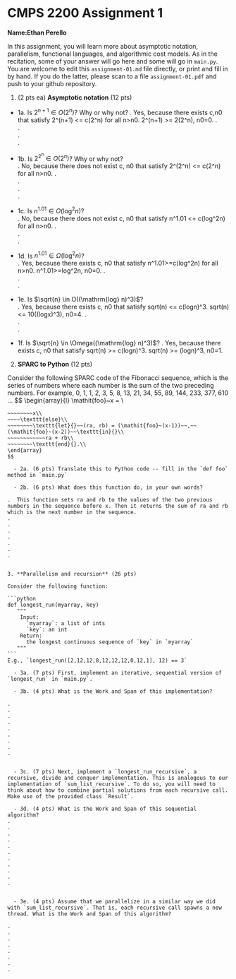 

# CMPS 2200 Assignment 1

**Name:Ethan Perello**


In this assignment, you will learn more about asymptotic notation, parallelism, functional languages, and algorithmic cost models. As in the recitation, some of your answer will go here and some will go in `main.py`. You are welcome to edit this `assignment-01.md` file directly, or print and fill in by hand. If you do the latter, please scan to a file `assignment-01.pdf` and push to your github repository. 
  
  

1. (2 pts ea) **Asymptotic notation** (12 pts)

  - 1a. Is $2^{n+1} \in O(2^n)$? Why or why not? 
.  Yes, because there exists c,n0 that satisfy 2^(n+1) <= c(2^n) for all n>n0. 2^(n+1) >= 2(2^n), n0=0.
.  
.  
.  
. 
  - 1b. Is $2^{2^n} \in O(2^n)$? Why or why not?     
.  No, because there does not exist c, n0 that satisfy 2^(2^n) <= c(2^n) for all n>n0.
.  
.  
.  
.  
  - 1c. Is $n^{1.01} \in O(\mathrm{log}^2 n)$?    
.  No, because there does not exist c, n0 that satisfy n^1.01 <= c(log^2n) for all n>n0.
.  
.  
.  

  - 1d. Is $n^{1.01} \in \Omega(\mathrm{log}^2 n)$?  
.  Yes, because there exists c, n0 that satisfy n^1.01>=c(log^2n) for all n>n0. n^1.01>=log^2n, n0=0.
.  
.  
.  
  - 1e. Is $\sqrt{n} \in O((\mathrm{log} n)^3)$?  
.  Yes, because there exists c, n0 that satisfy sqrt(n) <= c(logn)^3. sqrt(n)<= 10((logx)^3), n0=4.
.  
.  
.  
  - 1f. Is $\sqrt{n} \in \Omega((\mathrm{log} n)^3)$?
.  Yes, because there exists c, n0 that satisfy sqrt(n) >= c(logn)^3. sqrt(n) >= (logn)^3, n0=1.


2. **SPARC to Python** (12 pts)

Consider the following SPARC code of the Fibonacci sequence, which is the series of numbers where each number is the sum of the two preceding numbers. For example, 0, 1, 1, 2, 3, 5, 8, 13, 21, 34, 55, 89, 144, 233, 377, 610 ... 
$$
\begin{array}{l}
\mathit{foo}~x =   \\
~~~~\texttt{if}{}~~x \le 1~~\texttt{then}{}\\
~~~~~~~~x\\   
~~~~\texttt{else}\\
~~~~~~~~\texttt{let}{}~~(ra, rb) = (\mathit{foo}~(x-1))~~,~~(\mathit{foo}~(x-2))~~\texttt{in}{}\\  
~~~~~~~~~~~~ra + rb\\  
~~~~~~~~\texttt{end}{}.\\
\end{array}
$$ 

  - 2a. (6 pts) Translate this to Python code -- fill in the `def foo` method in `main.py`  

  - 2b. (6 pts) What does this function do, in your own words?  

.  This function sets ra and rb to the values of the two previous numbers in the sequence before x. Then it returns the sum of ra and rb which is the next number in the sequence.
.  
.  
.  
.  
.  
.  
.  
  

3. **Parallelism and recursion** (26 pts)

Consider the following function:  

```python
def longest_run(myarray, key)
   """
    Input:
      `myarray`: a list of ints
      `key`: an int
    Return:
      the longest continuous sequence of `key` in `myarray`
   """
```
E.g., `longest_run([2,12,12,8,12,12,12,0,12,1], 12) == 3`  
 
  - 3a. (7 pts) First, implement an iterative, sequential version of `longest_run` in `main.py`.  

  - 3b. (4 pts) What is the Work and Span of this implementation?  

.  
.  
.  
.  
.  
.  
.  
.  
.  


  - 3c. (7 pts) Next, implement a `longest_run_recursive`, a recursive, divide and conquer implementation. This is analogous to our implementation of `sum_list_recursive`. To do so, you will need to think about how to combine partial solutions from each recursive call. Make use of the provided class `Result`.   

  - 3d. (4 pts) What is the Work and Span of this sequential algorithm?  
.  
.  
.  
.  
.  
.  
.  
.  
.  
.  
.  


  - 3e. (4 pts) Assume that we parallelize in a similar way we did with `sum_list_recursive`. That is, each recursive call spawns a new thread. What is the Work and Span of this algorithm?  

.  
.  
.  
.  
.  
.  
.  
.  


